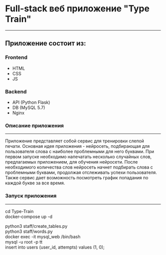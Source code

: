 **Full-stack веб приложение "Type Train"**
=========
-----
Приложение состоит из:
---------
### Frontend
+ HTML
+ CSS
+ JS
### Backend
+ API (Python Flask)
+ DB (MySQL 5.7)
+ Nginx

### Описание приложения
---
Приложение представляет собой сервис для тренировки слепой печати.
Основная идея приложения - нейросеть, подбирающая для пользователя слова с наиболее проблемными для него буквами.
При первом запуске необходимо напечатать несколько случайных слов, предлагаемых приложением, для обучения нейросети. После необходимого количества слов нейросеть начнет подбирать слова с проблемными буквами, продолжая отслеживать успехи пользователя.
Также сервис дает возможность посмотреть график попадания по каждой букве за все время.

### Запуск приложения
---
cd Type-Train  
docker-compose up -d

python3 staff/create_tables.py   
python3 staff/words.py  
docker exec -it mysql_web /bin/bash  
	mysql -u root -p tt  
	insert into users (user_id, attempts) values (1, 0);  
